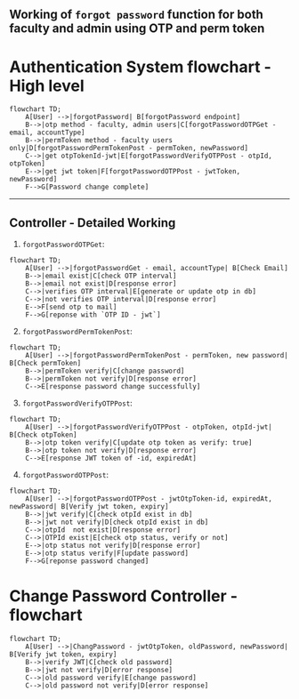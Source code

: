 ## Working of `forgot password` function for both faculty and admin using OTP and perm token

#  Authentication System flowchart - High level

```mermaid
flowchart TD;
    A[User] -->|forgotPassword| B[forgotPassword endpoint]
    B-->|otp method - faculty, admin users|C[forgotPasswordOTPGet - email, accountType]
    B-->|permToken method - faculty users only|D[forgotPasswordPermTokenPost - permToken, newPassword]
    C-->|get otpTokenId-jwt|E[forgotPasswordVerifyOTPPost - otpId, otpToken]
    E-->|get jwt token|F[forgotPasswordOTPPost - jwtToken, newPassword]
    F-->G[Password change complete]
```  
---

## Controller - Detailed Working
1. `forgotPasswordOTPGet`:
```mermaid
flowchart TD;
    A[User] -->|forgotPasswordGet - email, accountType| B[Check Email]
    B-->|email exist|C[check OTP interval]
    B-->|email not exist|D[response error]
    C-->|verifies OTP interval|E[generate or update otp in db]
    C-->|not verifies OTP interval|D[response error]
    E-->F[send otp to mail]
    F-->G[reponse with `OTP ID - jwt`]
```
2. `forgotPasswordPermTokenPost`:
```mermaid
flowchart TD;
    A[User] -->|forgotPasswordPermTokenPost - permToken, new password| B[Check permToken]
    B-->|permToken verify|C[change password]
    B-->|permToken not verify|D[response error]
    C-->E[response password change successfully]
```
3. `forgotPasswordVerifyOTPPost`:
```mermaid
flowchart TD;
    A[User] -->|forgotPasswordVerifyOTPPost - otpToken, otpId-jwt| B[Check otpToken]
    B-->|otp token verify|C[update otp token as verify: true]
    B-->|otp token not verify|D[response error]
    C-->E[response JWT token of -id, expiredAt]
```  

4. `forgotPasswordOTPPost`:
```mermaid
flowchart TD;
    A[User] -->|forgotPasswordOTPPost - jwtOtpToken-id, expiredAt, newPassword| B[Verify jwt token, expiry]
    B-->|jwt verify|C[check otpId exist in db]
    B-->|jwt not verify|D[check otpId exist in db]
    C-->|otpId  not exist|D[response error]
    C-->|OTPId exist|E[check otp status, verify or not]
    E-->|otp status not verify|D[response error]
    E-->|otp status verify|F[update password]
    F-->G[reponse password changed]
```



#  Change Password Controller - flowchart
```mermaid
flowchart TD;
    A[User] -->|ChangPassword - jwtOtpToken, oldPassword, newPassword| B[Verify jwt token, expiry]
    B-->|verify JWT|C[check old password]
    B-->|jwt not verify|D[error response]
    C-->|old password verify|E[change password]
    C-->|old password not verify|D[error response]
```

